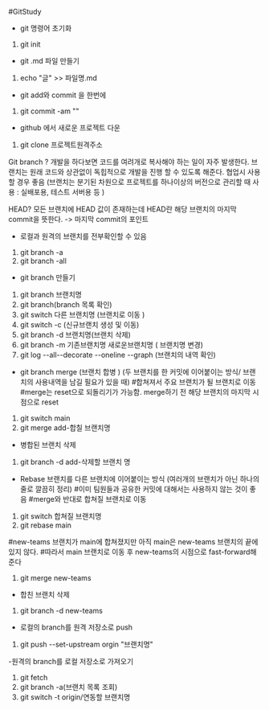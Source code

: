 #GitStudy

- git 명령어 초기화
1. git init 

- git .md 파일 만들기
1. echo "글" >> 파일명.md

- git add와 commit 을 한번에 
1. git commit -am ""

- github 에서 새로운 프로젝트 다운 
1. git clone 프로젝트원격주소

Git branch ? 
개발을 하다보면 코드를 여려개로 복사해야 하는 일이 자주 발생한다. 브랜치는 원래 코드와 상관없이 독힙적으로 개발을 진행 할 수 있도록 해준다. 협업시 사용할 경우 좋음 
(브랜치는 분기된 차원으로 프로젝트를 하나이상의 버전으로 관리할 때 사용 : 실배포용, 테스트 서버용 등 )

HEAD?
모든 브랜치에 HEAD 값이 존재하는데 HEAD란 해당 브랜치의 마지막 commit을 뜻한다. -> 마지막 commit의 포인트 

- 로컬과 원격의 브랜치를 전부확인할 수 있음 
1. git branch -a 
2. git branch -all 

- git branch 만들기 
1. git branch 브랜치명
2. git branch(branch 목록 확인)
3. git switch 다른 브랜치명 (브랜치로 이동 )
4. git switch -c (신규브랜치 생성 및 이동)
5. git branch -d 브랜치명(브랜치 삭제)
6. git branch -m 기존브랜치명 새로운브랜치명 ( 브랜치명 변경)
7. git log --all--decorate --oneline --graph (브랜치의 내역 확인)

- git branch merge (브랜치 합병 )
(두 브랜치를 한 커밋에 이어붙이는 방식/ 브랜치의 사용내역을 남길 필요가 있을 때)
#합쳐져서 주요 브랜치가 될 브랜치로 이동 
#merge는 reset으로 되돌리기가 가능함. merge하기 전 해당 브랜치의 마지막 시점으로 reset
1. git switch main
2. git merge add-합칠 브랜치명 

- 병합된 브랜치 삭제
1. git branch -d add-삭제할 브랜치 명 

- Rebase 브랜치를 다른 브랜치에 이어붙이는 방식 
(여러개의 브랜치가 아닌 하나의 줄로 깔끔히 정리)
#이미 팀원들과 공유한 커밋에 대해서는 사용하지 않는 것이 좋음
#merge와 반대로 합쳐질 브랜치로 이동 
1. git switch 합쳐질 브랜치명 
2. git rebase main

#new-teams 브랜치가 main에 합쳐졌지만 아직 main은 new-teams 브랜치의 끝에 있지 않다.
#따라서 main 브랜치로 이동 후 new-teams의 시점으로 fast-forward해준다
1. git merge new-teams

- 합친 브랜치 삭제
1. git branch -d new-teams

- 로컬의 branch를 원격 저장소로 push
1. git push --set-upstream orgin "브랜치명"

-원격의 branch를 로컬 저장소로 가져오기
1. git fetch
2. git branch -a(브랜치 목록 조회)
3. git switch -t origin/연동할 브랜치명 